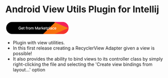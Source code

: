# Android View Utils Plugin for Intellij

[![Get from Marketplace](button.png "Download plugin")](https://plugins.jetbrains.com/plugin/13549-android-view-utils)

- Plugin with view utilities.
- In this first release creating a RecyclerView Adapter given a view is possible!
- It also provides the ability to bind views to its controller class by simply right-clicking the file and selecting the 'Create view bindings from layout...' option

